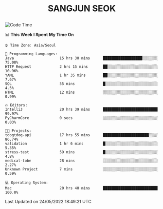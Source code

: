 <h1>
 <p align="center">
   SANGJUN SEOK
 </p>
</h1>

<!--START_SECTION:waka-->
![Code Time](http://img.shields.io/badge/Code%20Time-0%20secs-blue)

📊 **This Week I Spent My Time On** 

```text
⌚︎ Time Zone: Asia/Seoul

💬 Programming Languages: 
Java                     15 hrs 30 mins      ██████████████████░░░░░░░   75.08% 
HTTP Request             2 hrs 15 mins       ██░░░░░░░░░░░░░░░░░░░░░░░   10.96% 
YAML                     1 hr 35 mins        ██░░░░░░░░░░░░░░░░░░░░░░░   7.67% 
SQL                      55 mins             █░░░░░░░░░░░░░░░░░░░░░░░░   4.5% 
HTML                     12 mins             ░░░░░░░░░░░░░░░░░░░░░░░░░   0.99%

🔥 Editors: 
IntelliJ                 20 hrs 39 mins      █████████████████████████   99.97% 
PyCharmCore              0 secs              ░░░░░░░░░░░░░░░░░░░░░░░░░   0.03%

🐱‍💻 Projects: 
tdogtdog-api             17 hrs 55 mins      █████████████████████░░░░   86.74% 
validation               1 hr 6 mins         █░░░░░░░░░░░░░░░░░░░░░░░░   5.35% 
stress-test              59 mins             █░░░░░░░░░░░░░░░░░░░░░░░░   4.8% 
medical-tobe             28 mins             ░░░░░░░░░░░░░░░░░░░░░░░░░   2.27% 
Unknown Project          7 mins              ░░░░░░░░░░░░░░░░░░░░░░░░░   0.59%

💻 Operating System: 
Mac                      20 hrs 40 mins      █████████████████████████   100.0%

```


 Last Updated on 24/05/2022 18:49:21 UTC
<!--END_SECTION:waka-->
